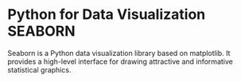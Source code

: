 # Python for Data Visualization SEABORN
 Seaborn is a Python data visualization library based on matplotlib. It provides a high-level interface for drawing attractive and informative statistical graphics.

